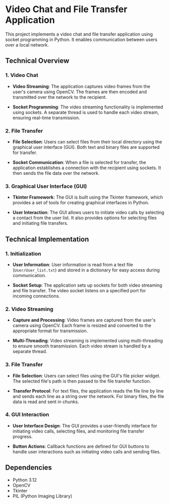 # Video Chat and File Transfer Application

This project implements a video chat and file transfer application using socket programming in Python. It enables communication between users over a local network.

## Technical Overview

### 1. Video Chat

- **Video Streaming**: The application captures video frames from the user's camera using OpenCV. The frames are then encoded and transmitted over the network to the recipient.
  
- **Socket Programming**: The video streaming functionality is implemented using sockets. A separate thread is used to handle each video stream, ensuring real-time transmission.

### 2. File Transfer

- **File Selection**: Users can select files from their local directory using the graphical user interface (GUI). Both text and binary files are supported for transfer.

- **Socket Communication**: When a file is selected for transfer, the application establishes a connection with the recipient using sockets. It then sends the file data over the network.

### 3. Graphical User Interface (GUI)

- **Tkinter Framework**: The GUI is built using the Tkinter framework, which provides a set of tools for creating graphical interfaces in Python.

- **User Interaction**: The GUI allows users to initiate video calls by selecting a contact from the user list. It also provides options for selecting files and initiating file transfers.

## Technical Implementation

### 1. Initialization

- **User Information**: User information is read from a text file (`User/User_list.txt`) and stored in a dictionary for easy access during communication.

- **Socket Setup**: The application sets up sockets for both video streaming and file transfer. The video socket listens on a specified port for incoming connections.

### 2. Video Streaming

- **Capture and Processing**: Video frames are captured from the user's camera using OpenCV. Each frame is resized and converted to the appropriate format for transmission.

- **Multi-Threading**: Video streaming is implemented using multi-threading to ensure smooth transmission. Each video stream is handled by a separate thread.

### 3. File Transfer

- **File Selection**: Users can select files using the GUI's file picker widget. The selected file's path is then passed to the file transfer function.

- **Transfer Protocol**: For text files, the application reads the file line by line and sends each line as a string over the network. For binary files, the file data is read and sent in chunks.

### 4. GUI Interaction

- **User Interface Design**: The GUI provides a user-friendly interface for initiating video calls, selecting files, and monitoring file transfer progress.

- **Button Actions**: Callback functions are defined for GUI buttons to handle user interactions such as initiating video calls and sending files.

## Dependencies

- Python 3.12
- OpenCV
- Tkinter
- PIL (Python Imaging Library)

